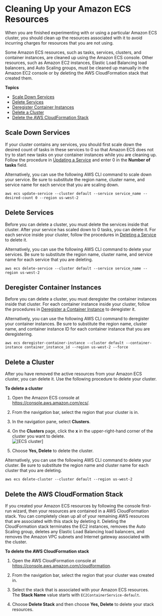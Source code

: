 # Cleaning Up your Amazon ECS Resources<a name="ECS_CleaningUp"></a>

When you are finished experimenting with or using a particular Amazon ECS cluster, you should clean up the resources associated with it to avoid incurring charges for resources that you are not using\.

Some Amazon ECS resources, such as tasks, services, clusters, and container instances, are cleaned up using the Amazon ECS console\. Other resources, such as Amazon EC2 instances, Elastic Load Balancing load balancers, and Auto Scaling groups, must be cleaned up manually in the Amazon EC2 console or by deleting the AWS CloudFormation stack that created them\.

**Topics**
+ [Scale Down Services](#cleanup-scale-down-services)
+ [Delete Services](#cleanup-delete-services)
+ [Deregister Container Instances](#cleanup-deregister-instances)
+ [Delete a Cluster](#cleanup-delete-cluster)
+ [Delete the AWS CloudFormation Stack](#cleanup-CFN-stack)

## Scale Down Services<a name="cleanup-scale-down-services"></a>

If your cluster contains any services, you should first scale down the desired count of tasks in these services to 0 so that Amazon ECS does not try to start new tasks on your container instances while you are cleaning up\. Follow the procedure in [Updating a Service](update-service.md) and enter 0 in the **Number of tasks** field\.

Alternatively, you can use the following AWS CLI command to scale down your service\. Be sure to substitute the region name, cluster name, and service name for each service that you are scaling down\.

```
aws ecs update-service --cluster default --service service_name --desired-count 0 --region us-west-2
```

## Delete Services<a name="cleanup-delete-services"></a>

Before you can delete a cluster, you must delete the services inside that cluster\. After your service has scaled down to 0 tasks, you can delete it\. For each service inside your cluster, follow the procedures in [Deleting a Service](delete-service.md) to delete it\.

Alternatively, you can use the following AWS CLI command to delete your services\. Be sure to substitute the region name, cluster name, and service name for each service that you are deleting\.

```
aws ecs delete-service --cluster default --service service_name --region us-west-2
```

## Deregister Container Instances<a name="cleanup-deregister-instances"></a>

Before you can delete a cluster, you must deregister the container instances inside that cluster\. For each container instance inside your cluster, follow the procedures in [Deregister a Container Instance](deregister_container_instance.md) to deregister it\.

Alternatively, you can use the following AWS CLI command to deregister your container instances\. Be sure to substitute the region name, cluster name, and container instance ID for each container instance that you are deregistering\.

```
aws ecs deregister-container-instance --cluster default --container-instance container_instance_id --region us-west-2 --force
```

## Delete a Cluster<a name="cleanup-delete-cluster"></a>

After you have removed the active resources from your Amazon ECS cluster, you can delete it\. Use the following procedure to delete your cluster\.

**To delete a cluster**

1. Open the Amazon ECS console at [https://console\.aws\.amazon\.com/ecs/](https://console.aws.amazon.com/ecs/)\.

1. From the navigation bar, select the region that your cluster is in\.

1. In the navigation pane, select **Clusters**\.

1. On the **Clusters** page, click the **x** in the upper\-right\-hand corner of the cluster you want to delete\.  
![\[ECS cluster\]](http://docs.aws.amazon.com/AmazonECS/latest/developerguide/images/ECS_cluster.png)

1. Choose **Yes, Delete** to delete the cluster\.

Alternatively, you can use the following AWS CLI command to delete your cluster\. Be sure to substitute the region name and cluster name for each cluster that you are deleting\.

```
aws ecs delete-cluster --cluster default --region us-west-2
```

## Delete the AWS CloudFormation Stack<a name="cleanup-CFN-stack"></a>

If you created your Amazon ECS resources by following the console first\-run wizard, then your resources are contained in a AWS CloudFormation stack\. You can completely clean up all of your remaining AWS resources that are associated with this stack by deleting it\. Deleting the CloudFormation stack terminates the EC2 instances, removes the Auto Scaling group, deletes any Elastic Load Balancing load balancers, and removes the Amazon VPC subnets and Internet gateway associated with the cluster\.

**To delete the AWS CloudFormation stack**

1. Open the AWS CloudFormation console at [https://console\.aws\.amazon\.com/cloudformation](https://console.aws.amazon.com/cloudformation/)\.

1. From the navigation bar, select the region that your cluster was created in\.

1. Select the stack that is associated with your Amazon ECS resources\. The **Stack Name** value starts with `EC2ContainerService-default`\.

1. Choose **Delete Stack** and then choose **Yes, Delete** to delete your stack resources\.